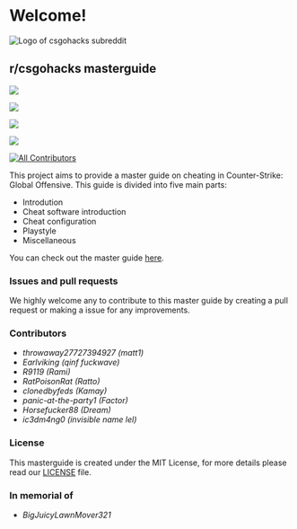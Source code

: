 # Welcome!

![Logo of csgohacks subreddit](https://i.imgur.com/j0i3g9o.png)

## r/csgohacks masterguide

![](https://img.shields.io/badge/autism-included-brightgreen)

![](https://img.shields.io/badge/gamesense%20invite%20code-begging-green)

![](https://img.shields.io/badge/onetap%20reslover-missing-orange)

![](https://img.shields.io/badge/neverlose-neverwin-blue)

[![All Contributors](https://img.shields.io/badge/all_contributors-9-orange.svg?style=flat-square)](./#contributors-)

This project aims to provide a master guide on cheating in Counter-Strike: Global Offensive. This guide is divided into five main parts:

* Introdution
* Cheat software introduction
* Cheat configuration
* Playstyle
* Miscellaneous

You can check out the master guide [here](https://matt12945.gitbook.io/csgo-subreddit/).

### Issues and pull requests

We highly welcome any to contribute to this master guide by creating a pull request or making a issue for any improvements.

### Contributors

* _throwaway27727394927 \(matt1\)_ 
* _Earlviking \(qinf fuckwave\)_
* _R9119 \(Rami\)_
* _RatPoisonRat \(Ratto\)_
* _clonedbyfeds \(Kamay\)_
* _panic-at-the-party1 \(Factor\)_
* _Horsefucker88 \(Dream\)_
* _ic3dm4ng0 \(invisible name lel\)_

### License

This masterguide is created under the MIT License, for more details please read our [LICENSE](https://github.com/csgohacks/master-guide/blob/master/LICENSE) file.

### In memorial of

* _BigJuicyLawnMover321_

